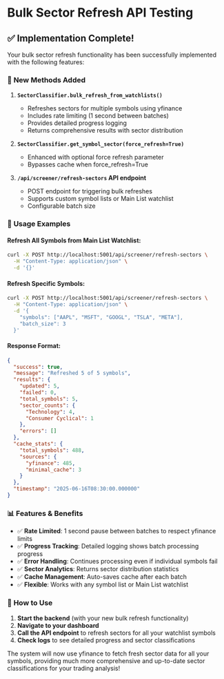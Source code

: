 # Bulk Sector Refresh API Testing

## ✅ Implementation Complete!

Your bulk sector refresh functionality has been successfully implemented with the following features:

### 🔧 **New Methods Added**

1. **`SectorClassifier.bulk_refresh_from_watchlists()`**
   - Refreshes sectors for multiple symbols using yfinance
   - Includes rate limiting (1 second between batches)
   - Provides detailed progress logging
   - Returns comprehensive results with sector distribution

2. **`SectorClassifier.get_symbol_sector(force_refresh=True)`**
   - Enhanced with optional force refresh parameter
   - Bypasses cache when force_refresh=True

3. **`/api/screener/refresh-sectors` API endpoint**
   - POST endpoint for triggering bulk refreshes
   - Supports custom symbol lists or Main List watchlist
   - Configurable batch size

### 🚀 **Usage Examples**

#### Refresh All Symbols from Main List Watchlist:
```bash
curl -X POST http://localhost:5001/api/screener/refresh-sectors \
  -H "Content-Type: application/json" \
  -d '{}'
```

#### Refresh Specific Symbols:
```bash
curl -X POST http://localhost:5001/api/screener/refresh-sectors \
  -H "Content-Type: application/json" \
  -d '{
    "symbols": ["AAPL", "MSFT", "GOOGL", "TSLA", "META"],
    "batch_size": 3
  }'
```

#### Response Format:
```json
{
  "success": true,
  "message": "Refreshed 5 of 5 symbols",
  "results": {
    "updated": 5,
    "failed": 0,
    "total_symbols": 5,
    "sector_counts": {
      "Technology": 4,
      "Consumer Cyclical": 1
    },
    "errors": []
  },
  "cache_stats": {
    "total_symbols": 488,
    "sources": {
      "yfinance": 485,
      "minimal_cache": 3
    }
  },
  "timestamp": "2025-06-16T08:30:00.000000"
}
```

### 📊 **Features & Benefits**

- ✅ **Rate Limited**: 1 second pause between batches to respect yfinance limits
- ✅ **Progress Tracking**: Detailed logging shows batch processing progress
- ✅ **Error Handling**: Continues processing even if individual symbols fail
- ✅ **Sector Analytics**: Returns sector distribution statistics
- ✅ **Cache Management**: Auto-saves cache after each batch
- ✅ **Flexible**: Works with any symbol list or Main List watchlist

### 🔄 **How to Use**

1. **Start the backend** (with your new bulk refresh functionality)
2. **Navigate to your dashboard**
3. **Call the API endpoint** to refresh sectors for all your watchlist symbols
4. **Check logs** to see detailed progress and sector classifications

The system will now use yfinance to fetch fresh sector data for all your symbols, providing much more comprehensive and up-to-date sector classifications for your trading analysis!
